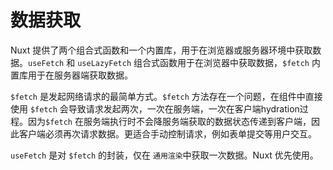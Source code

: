 # 数据获取

Nuxt 提供了两个组合式函数和一个内置库，用于在浏览器或服务器环境中获取数据。`useFetch` 和 `useLazyFetch` 组合式函数用于在浏览器中获取数据，`$fetch` 内置库用于在服务器端获取数据。

`$fetch` 是发起网络请求的最简单方式。`$fetch` 方法存在一个问题，在组件中直接使用 `$fetch` 会导致请求发起两次，一次在服务端，一次在客户端hydration过程。因为`$fetch` 在服务端执行时不会降服务端获取的数据状态传递到客户端，因此客户端必须再次请求数据。更适合手动控制请求，例如表单提交等用户交互。

`useFetch` 是对 `$fetch` 的封装，仅在 `通用渲染`中获取一次数据。Nuxt 优先使用。